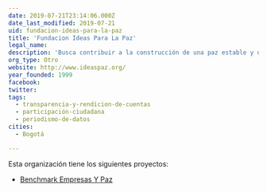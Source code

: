 ```yaml
---
date: 2019-07-21T23:14:06.000Z
date_last_modified: 2019-07-21
uid: fundacion-ideas-para-la-paz
title: 'Fundacion Ideas Para La Paz'
legal_name: 
description: 'Busca contribuir a la construcción de una paz estable y duradera en Colombia.'
org_type: Otro
website: http://www.ideaspaz.org/
year_founded: 1999
facebook: 
twitter: 
tags:
  - transparencia-y-rendicion-de-cuentas
  - participación-ciudadana
  - periodismo-de-datos
cities: 
  - Bogotá

---
```


Esta organización tiene los siguientes proyectos:

- [Benchmark Empresas Y Paz](/proyectos/benchmark-empresas-y-paz)

